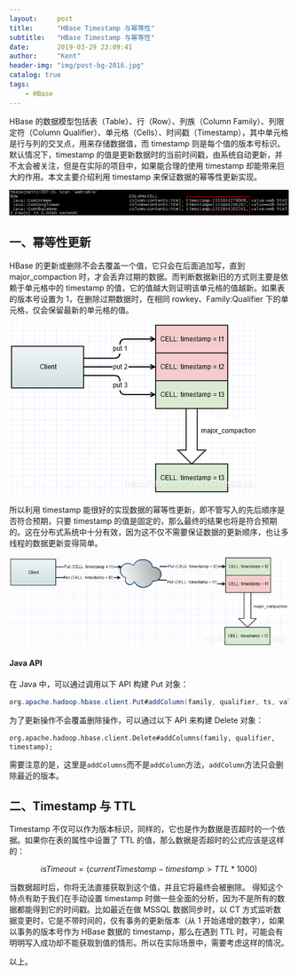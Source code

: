 ```yaml
---
layout:     post
title:      "HBase Timestamp 与幂等性"
subtitle:   "HBase Timestamp 与幂等性"
date:       2019-03-29 23:09:41
author:     "Kent"
header-img: "img/post-bg-2016.jpg"
catalog: true
tags:
    - HBase
---
```


HBase 的数据模型包括表（Table）、行（Row）、列族（Column Family）、列限定符（Column Qualifier）、单元格（Cells）、时间戳（Timestamp），其中单元格是行与列的交叉点，用来存储数据值，而 timestamp 则是每个值的版本号标识。默认情况下，timestamp 的值是更新数据时的当前时间戳，由系统自动更新，并不太会被关注，但是在实际的项目中，如果能合理的使用 timestamp 却能带来巨大的作用。本文主要介绍利用 timestamp 来保证数据的幂等性更新实现。

![image](/img/2019-03-29-hbase-timestamp/1.png)

## 一、幂等性更新

HBase 的更新或删除不会去覆盖一个值，它只会在后面追加写，直到 major_compaction 时，才会丢弃过期的数据。而判断数据新旧的方式则主要是依赖于单元格中的 timestamp 的值，它的值越大则证明该单元格的值越新。如果表的版本号设置为 1，在删除过期数据时，在相同 rowkey、Family:Qualifier 下的单元格，仅会保留最新的单元格的值。

![image](/img/2019-03-29-hbase-timestamp/2.png)

所以利用 timestamp 能很好的实现数据的幂等性更新，即不管写入的先后顺序是否符合预期，只要 timestamp 的值是固定的，那么最终的结果也将是符合预期的。这在分布式系统中十分有效，因为这不仅不需要保证数据的更新顺序，也让多线程的数据更新变得简单。

![image](/img/2019-03-29-hbase-timestamp/3.png)

#### Java API

在 Java 中，可以通过调用以下 API 构建 Put 对象：

```java
org.apache.hadoop.hbase.client.Put#addColumn(family, qualifier, ts, value)
```

为了更新操作不会覆盖删除操作，可以通过以下 API 来构建 Delete 对象：

```
org.apache.hadoop.hbase.client.Delete#addColumns(family, qualifier, timestamp);
```

需要注意的是，这里是`addColumns`而不是`addColumn`方法，`addColumn`方法只会删除最近的版本。

## 二、Timestamp 与 TTL

Timestamp 不仅可以作为版本标识，同样的，它也是作为数据是否超时的一个依据。如果你在表的属性中设置了 TTL 的值，那么数据是否超时的公式应该是这样的：


```math
isTimeout = (currentTimestamp - timestamp > TTL * 1000)
```

当数据超时后，你将无法直接获取到这个值，并且它将最终会被删除。 得知这个特点有助于我们在手动设置 timestamp 时做一些全面的分析，因为不是所有的数据都能得到它的时间戳。比如最近在做 MSSQL 数据同步时，以 CT 方式监听数据变更时，它是不带时间的，仅有事务的更新版本（从 1 开始递增的数字），如果以事务的版本号作为 HBase 数据的 timestamp，那么在遇到 TTL 时，可能会有明明写入成功却不能获取到值的情形。所以在实际场景中，需要考虑这样的情况。

以上。